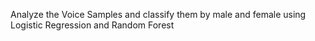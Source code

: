 Analyze the Voice Samples and classify them by male and female using Logistic Regression and Random Forest
